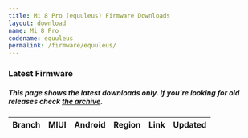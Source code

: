 ```yaml
---
title: Mi 8 Pro (equuleus) Firmware Downloads
layout: download
name: Mi 8 Pro
codename: equuleus
permalink: /firmware/equuleus/
---
```


### Latest Firmware
##### This page shows the latest downloads only. If you're looking for old releases check [the archive](/archive/firmware/equuleus/).

<div class="table-responsive-md" id="table-wrapper">
<table id="firmware" class="display dt-responsive nowrap compact table table-striped table-hover table-sm">
    <thead class="thead-dark">
        <tr>
            <th>Branch</th>
            <th>MIUI</th>
            <th>Android</th>
            <th>Region</th>
            <th>Link</th>
            <th>Updated</th>
        </tr>
    </thead>
    <script>loadFirmwareDownloads('equuleus', 'latest')</script>
</table>
</div>
